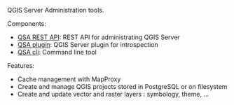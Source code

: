 QGIS Server Administration tools.

Components:
* [QSA REST API](qsa-api/): REST API for administrating QGIS Server
* [QSA plugin](qsa-plugin/): QGIS Server plugin for introspection
* [QSA cli](qsa-cli/): Command line tool

Features:
* Cache management with MapProxy
* Create and manage QGIS projects stored in PostgreSQL or on filesystem
* Create and update vector and raster layers : symbology, theme, ...
